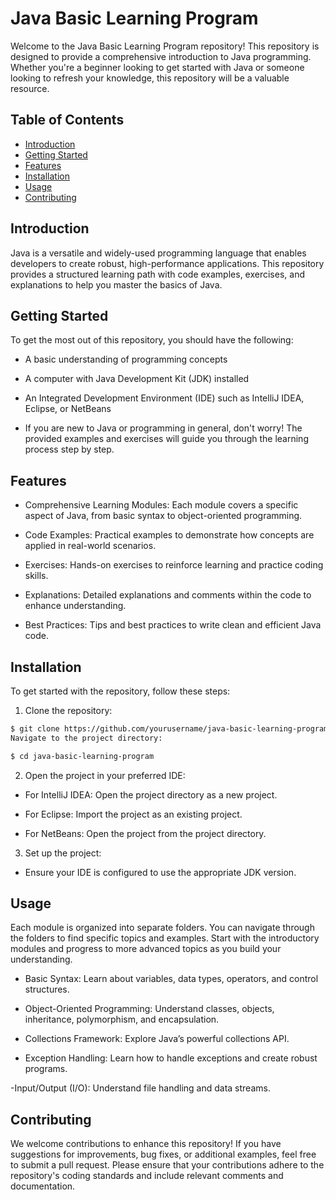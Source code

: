 # Java Basic Learning Program

Welcome to the Java Basic Learning Program repository! This repository is designed to provide a comprehensive introduction to Java programming. Whether you're a beginner looking to get started with Java or someone looking to refresh your knowledge, this repository will be a valuable resource.

## Table of Contents

- [Introduction](#Introduction)
- [Getting Started](#Getting-Started)
- [Features](#Features)
- [Installation](#Installation)
- [Usage](#Usage)
- [Contributing](#Contributing)

## Introduction

Java is a versatile and widely-used programming language that enables developers to create robust, high-performance applications. This repository provides a structured learning path with code examples, exercises, and explanations to help you master the basics of Java.

## Getting Started

To get the most out of this repository, you should have the following:

- A basic understanding of programming concepts

- A computer with Java Development Kit (JDK) installed

- An Integrated Development Environment (IDE) such as IntelliJ IDEA, Eclipse, or NetBeans

- If you are new to Java or programming in general, don't worry! The provided examples and exercises will guide you through the learning process step by step.


## Features

- Comprehensive Learning Modules: Each module covers a specific aspect of Java, from basic syntax to object-oriented programming.

- Code Examples: Practical examples to demonstrate how concepts are applied in real-world scenarios.

- Exercises: Hands-on exercises to reinforce learning and practice coding skills.

- Explanations: Detailed explanations and comments within the code to enhance understanding.

- Best Practices: Tips and best practices to write clean and efficient Java code.

## Installation

To get started with the repository, follow these steps:

1. Clone the repository:

```bash
$ git clone https://github.com/yourusername/java-basic-learning-program.git
Navigate to the project directory:
```

```bash
$ cd java-basic-learning-program
```

2. Open the project in your preferred IDE:

- For IntelliJ IDEA: Open the project directory as a new project.

- For Eclipse: Import the project as an existing project.

- For NetBeans: Open the project from the project directory.

3. Set up the project:

- Ensure your IDE is configured to use the appropriate JDK version.

## Usage

Each module is organized into separate folders. You can navigate through the folders to find specific topics and examples. Start with the introductory modules and progress to more advanced topics as you build your understanding.

- Basic Syntax: Learn about variables, data types, operators, and control structures.

- Object-Oriented Programming: Understand classes, objects, inheritance, polymorphism, and encapsulation.

- Collections Framework: Explore Java’s powerful collections API.

- Exception Handling: Learn how to handle exceptions and create robust programs.

-Input/Output (I/O): Understand file handling and data streams.

## Contributing

We welcome contributions to enhance this repository! If you have suggestions for improvements, bug fixes, or additional examples, feel free to submit a pull request. Please ensure that your contributions adhere to the repository's coding standards and include relevant comments and documentation.
